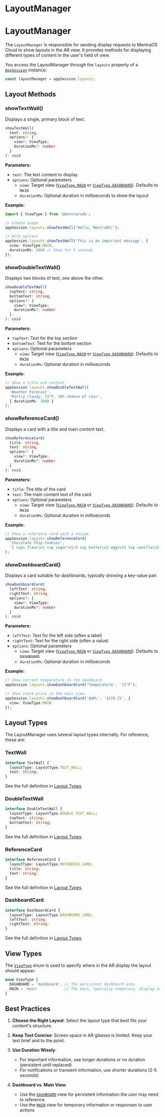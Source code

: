 # LayoutManager

# LayoutManager

The `LayoutManager` is responsible for sending display requests to MentraOS Cloud to show layouts in the AR view. It provides methods for displaying different types of content in the user's field of view.

You access the LayoutManager through the `layouts` property of a [`AppSession`](/reference/app-session) instance:

```typescript
const layoutManager = appSession.layouts;
```

## Layout Methods

### showTextWall()

Displays a single, primary block of text.

```typescript
showTextWall(
  text: string,
  options?: {
    view?: ViewType;
    durationMs?: number
  }
): void
```

**Parameters:**

* `text`: The text content to display
* `options`: Optional parameters
  * `view`: Target view ([`ViewType.MAIN`](/reference/enums#viewtype) or [`ViewType.DASHBOARD`](/reference/enums#viewtype)). Defaults to `MAIN`
  * `durationMs`: Optional duration in milliseconds to show the layout

**Example:**

```typescript
import { ViewType } from '@mentra/sdk';

// Simple usage
appSession.layouts.showTextWall('Hello, MentraOS!');

// With options
appSession.layouts.showTextWall('This is an important message', {
  view: ViewType.MAIN,
  durationMs: 5000 // Show for 5 seconds
});
```

### showDoubleTextWall()

Displays two blocks of text, one above the other.

```typescript
showDoubleTextWall(
  topText: string,
  bottomText: string,
  options?: {
    view?: ViewType;
    durationMs?: number
  }
): void
```

**Parameters:**

* `topText`: Text for the top section
* `bottomText`: Text for the bottom section
* `options`: Optional parameters
  * `view`: Target view ([`ViewType.MAIN`](/reference/enums#viewtype) or [`ViewType.DASHBOARD`](/reference/enums#viewtype)). Defaults to `MAIN`
  * `durationMs`: Optional duration in milliseconds

**Example:**

```typescript
// Show a title and content
appSession.layouts.showDoubleTextWall(
  'Weather Forecast',
  'Partly cloudy, 72°F, 10% chance of rain',
  { durationMs: 3000 }
);
```

### showReferenceCard()

Displays a card with a title and main content text.

```typescript
showReferenceCard(
  title: string,
  text: string,
  options?: {
    view?: ViewType;
    durationMs?: number
  }
): void
```

**Parameters:**

* `title`: The title of the card
* `text`: The main content text of the card
* `options`: Optional parameters
  * `view`: Target view ([`ViewType.MAIN`](/reference/enums#viewtype) or [`ViewType.DASHBOARD`](/reference/enums#viewtype)). Defaults to `MAIN`
  * `durationMs`: Optional duration in milliseconds

**Example:**

```typescript
// Show a reference card with a recipe
appSession.layouts.showReferenceCard(
  'Chocolate Chip Cookies',
  '2 cups flour\n1 cup sugar\n1/2 cup butter\n2 eggs\n1 tsp vanilla\n2 cups chocolate chips\n\nMix ingredients. Bake at 350°F for 10-12 minutes.'
);
```

### showDashboardCard()

Displays a card suitable for dashboards, typically showing a key-value pair.

```typescript
showDashboardCard(
  leftText: string,
  rightText: string,
  options?: {
    view?: ViewType;
    durationMs?: number
  }
): void
```

**Parameters:**

* `leftText`: Text for the left side (often a label)
* `rightText`: Text for the right side (often a value)
* `options`: Optional parameters
  * `view`: Target view ([`ViewType.MAIN`](/reference/enums#viewtype) or [`ViewType.DASHBOARD`](/reference/enums#viewtype)). Defaults to `DASHBOARD`
  * `durationMs`: Optional duration in milliseconds

**Example:**

```typescript
// Show current temperature in the dashboard
appSession.layouts.showDashboardCard('Temperature', '72°F');

// Show stock price in the main view
appSession.layouts.showDashboardCard('AAPL', '$178.72', {
  view: ViewType.MAIN
});
```

## Layout Types

The LayoutManager uses several layout types internally. For reference, these are:

### TextWall

```typescript
interface TextWall {
  layoutType: LayoutType.TEXT_WALL;
  text: string;
}
```

See the full definition in [Layout Types](/reference/interfaces/layout-types#textwall).

### DoubleTextWall

```typescript
interface DoubleTextWall {
  layoutType: LayoutType.DOUBLE_TEXT_WALL;
  topText: string;
  bottomText: string;
}
```

See the full definition in [Layout Types](/reference/interfaces/layout-types#doubletextwall).

### ReferenceCard

```typescript
interface ReferenceCard {
  layoutType: LayoutType.REFERENCE_CARD;
  title: string;
  text: string;
}
```

See the full definition in [Layout Types](/reference/interfaces/layout-types#referencecard).

### DashboardCard

```typescript
interface DashboardCard {
  layoutType: LayoutType.DASHBOARD_CARD;
  leftText: string;
  rightText: string;
}
```

See the full definition in [Layout Types](/reference/interfaces/layout-types#dashboardcard).

## View Types

The [`ViewType`](/reference/enums#viewtype) enum is used to specify where in the AR display the layout should appear:

```typescript
enum ViewType {
  DASHBOARD = 'dashboard', // The persistent dashboard area
  MAIN = 'main'            // The main, typically temporary, display area
}
```

## Best Practices

1. **Choose the Right Layout**: Select the layout type that best fits your content's structure.

2. **Keep Text Concise**: Screen space in AR glasses is limited. Keep your text brief and to the point.

3. **Use Duration Wisely**:
   * For important information, use longer durations or no duration (persistent until replaced)
   * For notifications or transient information, use shorter durations (2-5 seconds)

4. **Dashboard vs. Main View**:
   * Use the [`DASHBOARD`](/reference/enums#viewtype) view for persistent information the user may need to reference
   * Use the [`MAIN`](/reference/enums#viewtype) view for temporary information or responses to user actions
